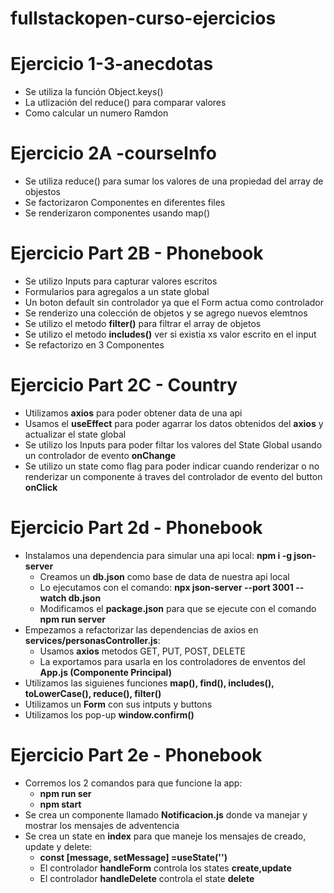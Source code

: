 # fullstackopen-curso-ejercicios

# Ejercicio 1-3-anecdotas

- Se utiliza la función Object.keys()
- La utlización del reduce() para comparar valores
- Como calcular un numero Ramdon

# Ejercicio 2A -courseInfo

- Se utiliza reduce() para sumar los valores de una propiedad del array de objestos
- Se factorizaron Componentes en diferentes files
- Se renderizaron componentes usando map()

# Ejercicio Part 2B - Phonebook

- Se utilizo Inputs para capturar valores escritos
- Formularios para agregalos a un state global
- Un boton default sin controlador ya que el Form actua como controlador
- Se renderizo una colección de objetos y se agrego nuevos elemtnos
- Se utilizo el metodo **filter()** para filtrar el array de objetos
- Se utilizo el metodo **includes()**  ver si existia xs valor escrito en el input
- Se refactorizo en 3 Componentes

# Ejercicio Part 2C - Country

- Utilizamos **axios** para poder obtener data de una api
- Usamos el **useEffect** para poder agarrar los datos obtenidos del **axios** y actualizar el state global
- Se utilizo los Inputs para poder filtar los valores del State Global usando un controlador de evento **onChange**
- Se utilizo un state como flag para poder indicar cuando renderizar o no renderizar un componente á traves del controlador de evento del button **onClick**

# Ejercicio Part 2d - Phonebook

- Instalamos una dependencia para simular una api local: **npm i -g json-server** 
    - Creamos un **db.json** como base de data de nuestra api local
    -  Lo ejecutamos con el comando:  **npx json-server --port 3001 --watch db.json**
    - Modificamos el **package.json** para que se ejecute con el comando **npm run server**
- Empezamos a refactorizar las dependencias de axios en **services/personasController.js**:
    - Usamos **axios** metodos GET, PUT, POST, DELETE
    - La exportamos para usarla en los controladores de enventos del **App.js (Componente Principal)** 
- Utilizamos las siguienes funciones **map(), find(), includes(), toLowerCase(), reduce(), filter()**
- Utilizamos un **Form** con sus intputs y buttons
- Utilizamos los pop-up **window.confirm()**

# Ejercicio Part 2e - Phonebook

- Corremos los 2 comandos para que funcione la app:
    - **npm run ser**
    - **npm start**
- Se crea un componente llamado **Notificacion.js** donde va manejar y mostrar los mensajes de adventencia 
- Se crea un state en **index** para que maneje los mensajes de creado, update y delete:
    - **const [message, setMessage] =useState('')**
    - El controlador **handleForm** controla los states **create,update**
    - El controlador **handleDelete** controla el state **delete**

    

